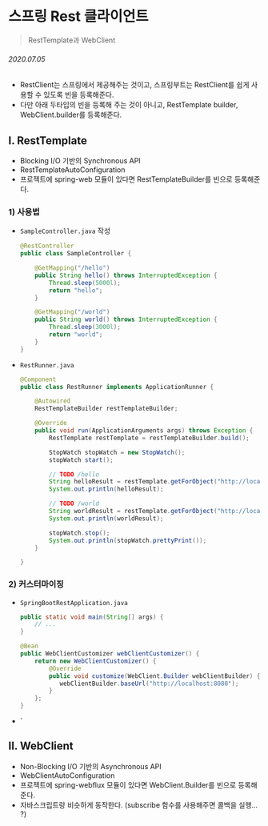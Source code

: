 # 스프링 Rest 클라이언트
> RestTemplate과 WebClient

###### 2020.07.05

- RestClient는 스프링에서 제공해주는 것이고, 스프링부트는 RestClient를 쉽게 사용할 수 있도록 빈을 등록해준다.
- 다만 아래 두타입의 빈을 등록해 주는 것이 아니고, RestTemplate builder, WebClient.builder를 등록해준다.

## I. RestTemplate
- Blocking I/O 기반의 Synchronous API
- RestTemplateAutoConfiguration
- 프로젝트에 spring-web 모듈이 있다면 RestTemplateBuilder를 빈으로 등록해준다.
### 1) 사용법
- `SampleController.java` 작성
    ```java
    @RestController
    public class SampleController {

        @GetMapping("/hello")
        public String hello() throws InterruptedException {
            Thread.sleep(5000l);
            return "hello";
        }

        @GetMapping("/world")
        public String world() throws InterruptedException {
            Thread.sleep(3000l);
            return "world";
        }
    }
    ```
- `RestRunner.java`
    ```java
    @Component
    public class RestRunner implements ApplicationRunner {

        @Autowired
        RestTemplateBuilder restTemplateBuilder;

        @Override
        public void run(ApplicationArguments args) throws Exception {
            RestTemplate restTemplate = restTemplateBuilder.build();

            StopWatch stopWatch = new StopWatch();
            stopWatch start();

            // TODO /hello
            String helloResult = restTemplate.getForObject("http://localhost:8080/hello", String.class);
            System.out.println(helloResult);

            // TODO /world
            String worldResult = restTemplate.getForObject("http://localhost:8080/world", String.class);
            System.out.println(worldResult);

            stopWatch.stop();
            System.out.println(stopWatch.prettyPrint());
        }

    }
    ```

### 2) 커스터마이징
- `SpringBootRestApplication.java`
    ```java
    public static void main(String[] args) {
        // ...
    }

    @Bean
    public WebClientCustomizer webClientCustomizer() {
        return new WebClientCustomizer() {
            @Override
            public void customize(WebClient.Builder webClientBuilder) {
               webClientBuilder.baseUrl("http://localhost:8080");
            }
        };
    }
    ```
- `

## II. WebClient
- Non-Blocking I/O 기반의 Asynchronous API
- WebClientAutoConfiguration
- 프로젝트에 spring-webflux 모듈이 있다면 WebClient.Builder를 빈으로 등록해준다.
- 자바스크립트랑 비슷하게 동작한다. (subscribe 함수를 사용해주면 콜백을 실행... ?)